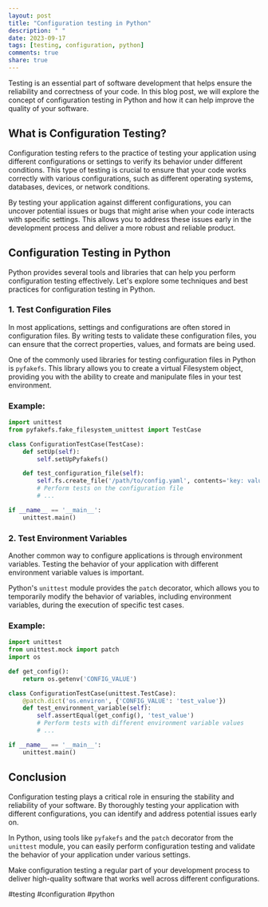 ```yaml
---
layout: post
title: "Configuration testing in Python"
description: " "
date: 2023-09-17
tags: [testing, configuration, python]
comments: true
share: true
---
```


Testing is an essential part of software development that helps ensure the reliability and correctness of your code. In this blog post, we will explore the concept of configuration testing in Python and how it can help improve the quality of your software.

## What is Configuration Testing?

Configuration testing refers to the practice of testing your application using different configurations or settings to verify its behavior under different conditions. This type of testing is crucial to ensure that your code works correctly with various configurations, such as different operating systems, databases, devices, or network conditions.

By testing your application against different configurations, you can uncover potential issues or bugs that might arise when your code interacts with specific settings. This allows you to address these issues early in the development process and deliver a more robust and reliable product.

## Configuration Testing in Python

Python provides several tools and libraries that can help you perform configuration testing effectively. Let's explore some techniques and best practices for configuration testing in Python.

### 1. Test Configuration Files

In most applications, settings and configurations are often stored in configuration files. By writing tests to validate these configuration files, you can ensure that the correct properties, values, and formats are being used.

One of the commonly used libraries for testing configuration files in Python is `pyfakefs`. This library allows you to create a virtual Filesystem object, providing you with the ability to create and manipulate files in your test environment.

### Example:
```python
import unittest
from pyfakefs.fake_filesystem_unittest import TestCase

class ConfigurationTestCase(TestCase):
    def setUp(self):
        self.setUpPyfakefs()

    def test_configuration_file(self):
        self.fs.create_file('/path/to/config.yaml', contents='key: value')
        # Perform tests on the configuration file
        # ...

if __name__ == '__main__':
    unittest.main()
```

### 2. Test Environment Variables

Another common way to configure applications is through environment variables. Testing the behavior of your application with different environment variable values is important.

Python's `unittest` module provides the `patch` decorator, which allows you to temporarily modify the behavior of variables, including environment variables, during the execution of specific test cases.

### Example:
```python
import unittest
from unittest.mock import patch
import os

def get_config():
    return os.getenv('CONFIG_VALUE')

class ConfigurationTestCase(unittest.TestCase):
    @patch.dict('os.environ', {'CONFIG_VALUE': 'test_value'})
    def test_environment_variable(self):
        self.assertEqual(get_config(), 'test_value')
        # Perform tests with different environment variable values
        # ...

if __name__ == '__main__':
    unittest.main()
```

## Conclusion

Configuration testing plays a critical role in ensuring the stability and reliability of your software. By thoroughly testing your application with different configurations, you can identify and address potential issues early on.

In Python, using tools like `pyfakefs` and the `patch` decorator from the `unittest` module, you can easily perform configuration testing and validate the behavior of your application under various settings.

Make configuration testing a regular part of your development process to deliver high-quality software that works well across different configurations.

#testing #configuration #python